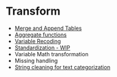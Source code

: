 # Transform
- [Merge and Append Tables](https://github.com/danielrferreira/pySETTV/tree/main/03%20-%20Transform/Merge%20and%20Append)
- [Aggregate functions](https://github.com/danielrferreira/pySETTV/tree/main/03%20-%20Transform/Aggregate)
- [Variable Recoding](https://github.com/danielrferreira/pySETTV/tree/main/03%20-%20Transform/Recode)
- [Standardization - WIP](https://github.com/danielrferreira/pySETTV/tree/main/03%20-%20Transform/Standardization)
- Variable Math transformation
- Missing handling
- [String cleaning for text categorization](https://github.com/danielrferreira/pySETTV/tree/main/02%20-%20Transform/String%20Cleaning)
